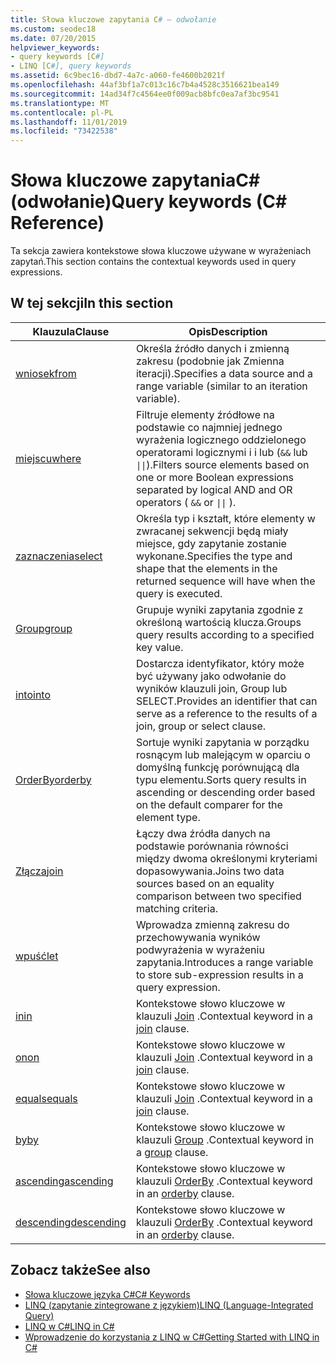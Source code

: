 ```yaml
---
title: Słowa kluczowe zapytania C# — odwołanie
ms.custom: seodec18
ms.date: 07/20/2015
helpviewer_keywords:
- query keywords [C#]
- LINQ [C#], query keywords
ms.assetid: 6c9bec16-dbd7-4a7c-a060-fe4600b2021f
ms.openlocfilehash: 44af3bf1a7c013c16c7b4a4528c3516621bea149
ms.sourcegitcommit: 14ad34f7c4564ee0f009acb8bfc0ea7af3bc9541
ms.translationtype: MT
ms.contentlocale: pl-PL
ms.lasthandoff: 11/01/2019
ms.locfileid: "73422538"
---
```

# <a name="query-keywords-c-reference"></a><span data-ttu-id="036a1-102">Słowa kluczowe zapytaniaC# (odwołanie)</span><span class="sxs-lookup"><span data-stu-id="036a1-102">Query keywords (C# Reference)</span></span>

<span data-ttu-id="036a1-103">Ta sekcja zawiera kontekstowe słowa kluczowe używane w wyrażeniach zapytań.</span><span class="sxs-lookup"><span data-stu-id="036a1-103">This section contains the contextual keywords used in query expressions.</span></span>

## <a name="in-this-section"></a><span data-ttu-id="036a1-104">W tej sekcji</span><span class="sxs-lookup"><span data-stu-id="036a1-104">In this section</span></span>

|<span data-ttu-id="036a1-105">Klauzula</span><span class="sxs-lookup"><span data-stu-id="036a1-105">Clause</span></span>|<span data-ttu-id="036a1-106">Opis</span><span class="sxs-lookup"><span data-stu-id="036a1-106">Description</span></span>|
|------------|-----------------|
|[<span data-ttu-id="036a1-107">wniosek</span><span class="sxs-lookup"><span data-stu-id="036a1-107">from</span></span>](from-clause.md)|<span data-ttu-id="036a1-108">Określa źródło danych i zmienną zakresu (podobnie jak Zmienna iteracji).</span><span class="sxs-lookup"><span data-stu-id="036a1-108">Specifies a data source and a range variable (similar to an iteration variable).</span></span>|
|[<span data-ttu-id="036a1-109">miejscu</span><span class="sxs-lookup"><span data-stu-id="036a1-109">where</span></span>](where-clause.md)|<span data-ttu-id="036a1-110">Filtruje elementy źródłowe na podstawie co najmniej jednego wyrażenia logicznego oddzielonego operatorami logicznymi i i lub (`&&` lub <code>&#124;&#124;</code>).</span><span class="sxs-lookup"><span data-stu-id="036a1-110">Filters source elements based on one or more Boolean expressions separated by logical AND and OR operators ( `&&` or <code>&#124;&#124;</code> ).</span></span>|
|[<span data-ttu-id="036a1-111">zaznaczenia</span><span class="sxs-lookup"><span data-stu-id="036a1-111">select</span></span>](select-clause.md)|<span data-ttu-id="036a1-112">Określa typ i kształt, które elementy w zwracanej sekwencji będą miały miejsce, gdy zapytanie zostanie wykonane.</span><span class="sxs-lookup"><span data-stu-id="036a1-112">Specifies the type and shape that the elements in the returned sequence will have when the query is executed.</span></span>|
|[<span data-ttu-id="036a1-113">Group</span><span class="sxs-lookup"><span data-stu-id="036a1-113">group</span></span>](group-clause.md)|<span data-ttu-id="036a1-114">Grupuje wyniki zapytania zgodnie z określoną wartością klucza.</span><span class="sxs-lookup"><span data-stu-id="036a1-114">Groups query results according to a specified key value.</span></span>|
|[<span data-ttu-id="036a1-115">into</span><span class="sxs-lookup"><span data-stu-id="036a1-115">into</span></span>](into.md)|<span data-ttu-id="036a1-116">Dostarcza identyfikator, który może być używany jako odwołanie do wyników klauzuli join, Group lub SELECT.</span><span class="sxs-lookup"><span data-stu-id="036a1-116">Provides an identifier that can serve as a reference to the results of a join, group or select clause.</span></span>|
|[<span data-ttu-id="036a1-117">OrderBy</span><span class="sxs-lookup"><span data-stu-id="036a1-117">orderby</span></span>](orderby-clause.md)|<span data-ttu-id="036a1-118">Sortuje wyniki zapytania w porządku rosnącym lub malejącym w oparciu o domyślną funkcję porównującą dla typu elementu.</span><span class="sxs-lookup"><span data-stu-id="036a1-118">Sorts query results in ascending or descending order based on the default comparer for the element type.</span></span>|
|[<span data-ttu-id="036a1-119">Złącza</span><span class="sxs-lookup"><span data-stu-id="036a1-119">join</span></span>](join-clause.md)|<span data-ttu-id="036a1-120">Łączy dwa źródła danych na podstawie porównania równości między dwoma określonymi kryteriami dopasowywania.</span><span class="sxs-lookup"><span data-stu-id="036a1-120">Joins two data sources based on an equality comparison between two specified matching criteria.</span></span>|
|[<span data-ttu-id="036a1-121">wpuść</span><span class="sxs-lookup"><span data-stu-id="036a1-121">let</span></span>](let-clause.md)|<span data-ttu-id="036a1-122">Wprowadza zmienną zakresu do przechowywania wyników podwyrażenia w wyrażeniu zapytania.</span><span class="sxs-lookup"><span data-stu-id="036a1-122">Introduces a range variable to store sub-expression results in a query expression.</span></span>|
|[<span data-ttu-id="036a1-123">in</span><span class="sxs-lookup"><span data-stu-id="036a1-123">in</span></span>](in.md)|<span data-ttu-id="036a1-124">Kontekstowe słowo kluczowe w klauzuli [Join](join-clause.md) .</span><span class="sxs-lookup"><span data-stu-id="036a1-124">Contextual keyword in a [join](join-clause.md) clause.</span></span>|
|[<span data-ttu-id="036a1-125">on</span><span class="sxs-lookup"><span data-stu-id="036a1-125">on</span></span>](on.md)|<span data-ttu-id="036a1-126">Kontekstowe słowo kluczowe w klauzuli [Join](join-clause.md) .</span><span class="sxs-lookup"><span data-stu-id="036a1-126">Contextual keyword in a [join](join-clause.md) clause.</span></span>|
|[<span data-ttu-id="036a1-127">equals</span><span class="sxs-lookup"><span data-stu-id="036a1-127">equals</span></span>](equals.md)|<span data-ttu-id="036a1-128">Kontekstowe słowo kluczowe w klauzuli [Join](join-clause.md) .</span><span class="sxs-lookup"><span data-stu-id="036a1-128">Contextual keyword in a [join](join-clause.md) clause.</span></span>|
|[<span data-ttu-id="036a1-129">by</span><span class="sxs-lookup"><span data-stu-id="036a1-129">by</span></span>](by.md)|<span data-ttu-id="036a1-130">Kontekstowe słowo kluczowe w klauzuli [Group](group-clause.md) .</span><span class="sxs-lookup"><span data-stu-id="036a1-130">Contextual keyword in a [group](group-clause.md) clause.</span></span>|
|[<span data-ttu-id="036a1-131">ascending</span><span class="sxs-lookup"><span data-stu-id="036a1-131">ascending</span></span>](ascending.md)|<span data-ttu-id="036a1-132">Kontekstowe słowo kluczowe w klauzuli [OrderBy](orderby-clause.md) .</span><span class="sxs-lookup"><span data-stu-id="036a1-132">Contextual keyword in an [orderby](orderby-clause.md) clause.</span></span>|
|[<span data-ttu-id="036a1-133">descending</span><span class="sxs-lookup"><span data-stu-id="036a1-133">descending</span></span>](descending.md)|<span data-ttu-id="036a1-134">Kontekstowe słowo kluczowe w klauzuli [OrderBy](orderby-clause.md) .</span><span class="sxs-lookup"><span data-stu-id="036a1-134">Contextual keyword in an [orderby](orderby-clause.md) clause.</span></span>|

## <a name="see-also"></a><span data-ttu-id="036a1-135">Zobacz także</span><span class="sxs-lookup"><span data-stu-id="036a1-135">See also</span></span>

- [<span data-ttu-id="036a1-136">Słowa kluczowe języka C#</span><span class="sxs-lookup"><span data-stu-id="036a1-136">C# Keywords</span></span>](index.md)
- [<span data-ttu-id="036a1-137">LINQ (zapytanie zintegrowane z językiem)</span><span class="sxs-lookup"><span data-stu-id="036a1-137">LINQ (Language-Integrated Query)</span></span>](../../programming-guide/concepts/linq/index.md)
- [<span data-ttu-id="036a1-138">LINQ w C#</span><span class="sxs-lookup"><span data-stu-id="036a1-138">LINQ in C#</span></span>](../../linq/index.md)
- [<span data-ttu-id="036a1-139">Wprowadzenie do korzystania z LINQ w C#</span><span class="sxs-lookup"><span data-stu-id="036a1-139">Getting Started with LINQ in C#</span></span>](/dotnet/csharp/programming-guide/concepts/linq/)
